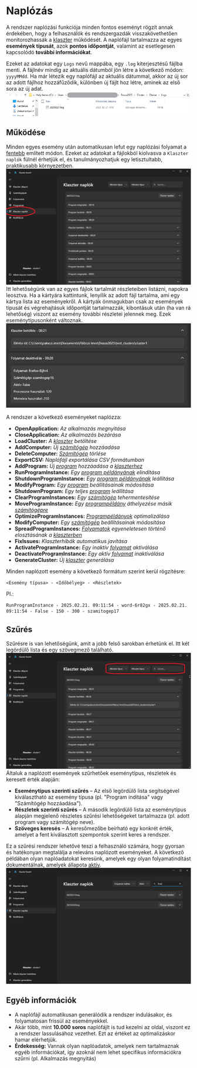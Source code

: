 # Naplózás

A rendszer naplózási funkciója minden fontos eseményt rögzít annak érdekében, hogy a felhasználók és rendszergazdák visszakövethetően monitorozhassák a [klaszter](klaszter.md) működését. A naplófájl tartalmazza az egyes **események típusát**, azok **pontos időpontját**, valamint az esetlegesen kapcsolódó **további információkat**.


Ezeket az adatokat egy `Logs` nevű mappába, egy `.log` kiterjesztésű fájlba menti. A fájlnév mindig az aktuális dátumból jön létre a következő módon: `yyyyMMdd`. Ha már létezik egy naplófájl az aktuális dátummal, akkor az új sor az adott fájlhoz hozzáfűződik, különben új fájlt hoz létre, aminek az első sora az új adat.
![Naplófájl](../img/felhasznaloi/naplozas/naplofajl.png)

## Működése

Minden egyes esemény után automatikusan lefut egy naplózási folyamat a [fentebb](#naplozas) említett módon. Ezeket az adatokat a fájlokból kiolvasva a `Klaszter naplók` fülnél érhetjük el, és tanulmányozhatjuk egy letisztultabb, praktikusabb környezetben.
![Klaszter naplók oldal](../img/felhasznaloi/naplozas/klaszter-naplok-oldal.png)
Itt lehetőségünk van az egyes fájlok tartalmát részleteiben listázni, napokra leosztva. Ha a kártyára kattintunk, lenyílik az adott fájl tartalma, ami egy kártya lista az eseményekről. A kártyák önmagukban csak az események típusát és végrehajtásuk időpontját tartalmazzák, kibontásuk után (ha van rá lehetőség) viszont az esemény további részletei jelennek meg. Ezek eseménytípusonként változnak.
![Esemény részletek](../img/felhasznaloi/naplozas/esemeny-reszletek.png)

A rendszer a következő eseményeket naplózza:

- **OpenApplication:** *Az alkalmazás megnyitása*
- **CloseApplication:** *Az alkalmazás bezárása*
- **LoadCluster:** *A [klaszter](klaszter.md) betöltése*
- **AddComputer:** *Új [számítógép](szamitogep.md) hozzáadása*
- **DeleteComputer:** *[Számítógép](szamitogep.md) törlése*
- **ExportCSV:** *Naplófájl exportálása CSV formátumban*
- **AddProgram:** *Új [program](program.md) hozzáadása a [klaszterhez](klaszter.md)*
- **RunProgramInstance:** *Egy [program példányának](folyamat.md) elindítása*
- **ShutdownProgramInstance:** *Egy [program példányának](folyamat.md) leállítása*
- **ModifyProgram:** *Egy [program](program.md) beállításainak módosítása*
- **ShutdownProgram:** *Egy teljes [program](program.md) leállítása*
- **ClearProgramInstances:** *Egy [számítógép](szamitogep.md) tehermentesítése*
- **MoveProgramInstance:** *Egy [programpéldány](folyamat.md) áthelyezése másik [számítógépre](szamitogep.md)*
- **OptimizeProgramInstances:** *[Programpéldányok](folyamat.md) optimalizálása*
- **ModifyComputer:** *Egy [számítógép](szamitogep.md) beállításainak módosítása*
- **SpreadProgramInstances:** *[Folyamatok](folyamat.md) egyeneletesen történő elosztásának a [klaszterben](klaszter.md)*
- **FixIssues:** *Klaszterhibák automatikus javítása*
- **ActivateProgramInstance:** *Egy inaktív [folyamat](folyamat.md) aktiválása*
- **DeactivateProgramInstance:** *Egy aktív [folyamat](folyamat.md) inaktiválása*
- **GenerateCluster:** *Új [klaszter](klaszter.md) generálása*

Minden naplózott esemény a következő formátum szerint kerül rögzítésre:

```
<Esemény típusa> - <Időbélyeg> - <Részletek>
```

Pl.:

```
RunProgramInstance - 2025.02.21. 09:11:54 - word-6r82gx - 2025.02.21. 09:11:54 - False - 150 - 300 - szamitogep17
```

## Szűrés

Szűrésre is van lehetőségünk, amit a jobb felső sarokban érhetünk el. Itt két legördülő lista és egy szövegmező található.
![Naplóadatok szűrése](../img/felhasznaloi/naplozas/szuromezok.png)
Általuk a naplózott események szűrhetőek eseménytípus, részletek és keresett érték alapján:

- **Eseménytípus szerinti szűrés** – Az első legördülő lista segítségével kiválasztható az esemény típusa (pl. "Program indítása" vagy "Számítógép hozzáadása").
- **Részletek szerinti szűrés** – A második legördülő lista az eseménytípus alapján megjelenő részletes szűrési lehetőségeket tartalmazza (pl. adott program vagy számítógép neve).
- **Szöveges keresés** – A keresőmezőbe beírható egy konkrét érték, amelyet a fent kiválasztott szempontok szerint keres a rendszer.

Ez a szűrési rendszer lehetővé teszi a felhasználó számára, hogy gyorsan és hatékonyan megtalálja a releváns naplózott eseményeket.
A következő példában olyan naplóadatokat keresünk, amelyek egy olyan folyamatindítást dokumentálnak, amelyek állapota [aktív](folyamat.md#allapot).
![Szűrőmező példa](../img/felhasznaloi/naplozas/szuromezok-kitoltve.png)

## Egyéb információk

- A naplófájl automatikusan generálódik a rendszer indulásakor, és folyamatosan frissül az eseményekkel.
- Akár több, mint **10.000 soros** naplófájlt is tud kezelni az oldal, viszont ez a rendszer lassulásához vezethet. Ezt az értéket az optimalizáskor hamar elérhetjük.
- **Érdekesség:** Vannak olyan naplóadatok, amelyek nem tartalmaznak egyéb információkat, így azoknál nem lehet specifikus információkra szűrni (pl. Alkalmazás megnyitás)